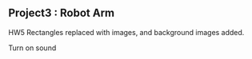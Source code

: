 ## Project3 : Robot Arm


HW5 Rectangles replaced with images, and background images added. 

Turn on sound
